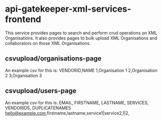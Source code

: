 
# api-gatekeeper-xml-services-frontend

This service provides pages to search and perform crud operations on XML Organisations.
It also provides pages to bulk upload XML Organisations and collaborators on those XML Organisations.

## csvupload/organisations-page

An example csv for this is:
VENDORID,NAME
1,Organisation 1
2,Organisation 2
3,Organisation 3

## csvupload/users-page

An example csv for this is:
EMAIL, FIRSTNAME, LASTNAME, SERVICES, VENDORIDS, DUPLICATENAMES
hello@example.com,firstname,lastname,service1|service2,1|2,